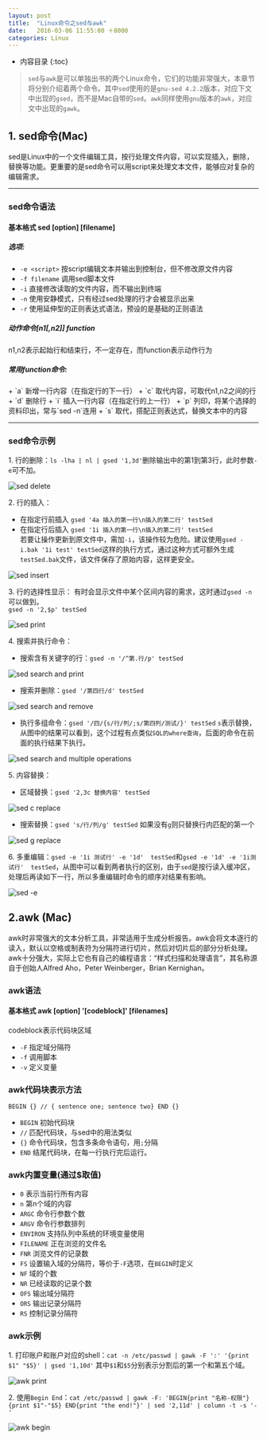 ```yaml
---
layout: post
title:  "Linux命令之sed与awk"
date:   2016-03-06 11:55:00 ＋8000
categories: Linux
---
```

* 内容目录
{:toc}

> `sed`与`awk`是可以单独出书的两个Linux命令，它们的功能非常强大，本章节将分别介绍着两个命令。其中`sed`使用的是`gnu-sed 4.2.2`版本，对应下文中出现的`gsed`，而不是Mac自带的`sed`。`awk`同样使用`gnu`版本的`awk`，对应文中出现的`gawk`。

## 1. sed命令(Mac)

sed是Linux中的一个文件编辑工具，按行处理文件内容，可以实现插入，删除，替换等功能。更重要的是sed命令可以用script来处理文本文件，能够应对复杂的编辑需求。

---

### sed命令语法

<h4><b>基本格式 sed [option] [filename]</b></h4>
<h5><b>选项:</b></h5>  

+ `-e <script>` 按script编辑文本并输出到控制台，但不修改原文件内容
+ `-f filename` 调用sed脚本文件
+ `-i` 直接修改读取的文件内容，而不输出到终端
+ `-n` 使用安静模式，只有经过sed处理的行才会被显示出来
+ `-r` 使用延伸型的正则表达式语法，预设的是基础的正则语法

<h5><b>动作命令[n1[,n2]] function</b></h5>
n1,n2表示起始行和结束行，不一定存在，而function表示动作行为
<h5><b>常用function命令:</b></h5>
+ `a` 新增一行内容（在指定行的下一行）
+ `c` 取代内容，可取代n1,n2之间的行
+ `d` 删除行
+ `i` 插入一行内容（在指定行的上一行）
+ `p` 列印，将某个选择的资料印出，常与`sed -n`连用
+ `s` 取代，搭配正则表达式，替换文本中的内容

---

### sed命令示例
1\. 行的删除：`ls -lha | nl | gsed '1,3d'`删除输出中的第1到第3行，此时参数`-e`可不加。

![sed delete]({{site.baseurl}}/pics/sed_d.png)

2\. 行的插入：

+ 在指定行前插入 `gsed '4a 插入的第一行\n插入的第二行' testSed`
+ 在指定行后插入  `gsed '1i 插入的第一行\n插入的第二行' testSed`  
若要让操作更新到原文件中，需加`-i`，该操作较为危险。建议使用`gsed -i.bak '1i test' testSed`这样的执行方式，通过这种方式可额外生成`testSed.bak`文件，该文件保存了原始内容，这样更安全。

![sed insert]({{site.baseurl}}/pics/sed_insert.png)

3\. 行的选择性显示：
有时会显示文件中某个区间内容的需求，这时通过`gsed -n`可以做到。  
`gsed -n '2,$p' testSed`

![sed print]({{site.baseurl}}/pics/sed_n.png)

4\. 搜索并执行命令：

+ 搜索含有关键字的行：`gsed -n '/^第.行/p' testSed`

![sed search and print]({{site.baseurl}}/pics/sed_search.png)

+ 搜索并删除：`gsed '/第四行/d' testSed`

![sed search and remove]({{site.baseurl}}/pics/gsed_sr.png)

+ 执行多组命令：`gsed '/四/{s/行/列/;s/第四列/测试/}' testSed` `s`表示替换，从图中的结果可以看到，这个过程有点类似`SQL的where查询`，后面的命令在前面的执行结果下执行。

![sed search and multiple operations]({{site.baseurl}}/pics/gsed_mul.png)

5\. 内容替换：

+ 区域替换：`gsed '2,3c 替换内容' testSed`

![sed c replace]({{site.baseurl}}/pics/sed_c.png)

+ 搜索替换：`gsed 's/行/列/g' testSed` 如果没有`g`则只替换行内匹配的第一个

![sed g replace]({{site.baseurl}}/pics/gsed_g.png)

6\. 多重编辑：`gsed -e '1i 测试行' -e '1d'  testSed`和`gsed -e '1d' -e '1i测试行'  testSed`，从图中可以看到两者执行的区别，由于`sed`是按行读入缓冲区，处理后再读如下一行，所以多重编辑时命令的顺序对结果有影响。

![sed -e]({{site.baseurl}}/pics/gsed_e.png)

## 2.awk (Mac)

awk时非常强大的文本分析工具，非常适用于生成分析报告。awk会将文本逐行的读入，默认以空格或制表符为分隔符进行切片，然后对切片后的部分分析处理。awk十分强大，实际上它也有自己的编程语言：“样式扫描和处理语言”，其名称源自于创始人Alfred Aho，Peter Weinberger，Brian Kernighan。

### awk语法

<h4><b>基本格式 awk [option] '[codeblock]' [filenames]</b></h4>

codeblock表示代码块区域

+ `-F` 指定域分隔符
+ `-f` 调用脚本
+ `-v` 定义变量

### awk代码块表示方法

	BEGIN {} // { sentence one; sentence two} END {}

+ `BEGIN` 初始代码块
+ `//` 匹配代码块，与sed中的用法类似
+ `{}` 命令代码块，包含多条命令语句，用`;`分隔
+ `END` 结尾代码块，在每一行执行完后运行。

### awk内置变量(通过$取值)

+ `0` 表示当前行所有内容
+ `n` 第n个域的内容
+ `ARGC` 命令行参数个数
+ `ARGV` 命令行参数排列
+ `ENVIRON` 支持队列中系统的环境变量使用
+ `FILENAME` 正在浏览的文件名
+ `FNR` 浏览文件的记录数
+ `FS` 设置输入域的分隔符，等价于`-F`选项，在`BEGIN`时定义
+ `NF` 域的个数
+ `NR` 已经读取的记录个数
+ `OFS` 输出域分隔符
+ `ORS` 输出记录分隔符
+ `RS` 控制记录分隔符

### awk示例

1\. 打印账户和账户对应的shell：`cat -n /etc/passwd | gawk -F ':' '{print $1" "$5}' | gsed '1,10d'`
其中`$1`和`$5`分别表示分割后的第一个和第五个域。

![awk print]({{site.baseurl}}/pics/awk_print.png)

2\. 使用`Begin End`：`cat /etc/passwd | gawk -F: 'BEGIN{print "名称-权限"} {print $1"-"$5} END{print "the end!"}' | sed '2,11d' | column -t -s '-'`

![awk begin]({{site.baseurl}}/pics/awk_begin_end.png)